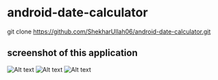 # android-date-calculator

git clone https://github.com/ShekharUllah06/android-date-calculator.git

## screenshot of this application

![Alt text](https://lh3.googleusercontent.com/IDPqFxa8TCsAc9vwTFX5b2ogaBH1nKI75HS72ufE7gwGmjpd03wuH2fMBrXLL3bsdwU=h310-rw "Date Calculator")
![Alt text](https://lh3.googleusercontent.com/uPmWpDj0SJTDN1k5A_6dI-ZtRDvkIB_cgMlan-HnIFHK-vVtGiGYRF6c633eIT74aABX=h310-rw "Date Calculator")
![Alt text](https://lh3.googleusercontent.com/47yvO4ovtHpllSiuSyEUjqbRJCUiblKPxjDNVklrOy_qnj3azn_owF9H79Zv4lH0P6M=h310-rw "Date Calculator")
